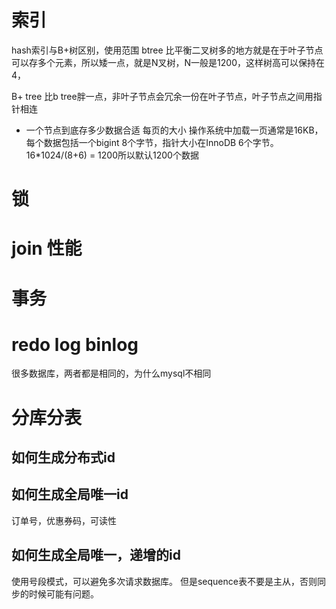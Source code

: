 # 索引
hash索引与B+树区别，使用范围
btree 比平衡二叉树多的地方就是在于叶子节点可以存多个元素，所以矮一点，就是N叉树，N一般是1200，这样树高可以保持在4，

B+ tree 比b tree胖一点，非叶子节点会冗余一份在叶子节点，叶子节点之间用指针相连

- 一个节点到底存多少数据合适
每页的大小
操作系统中加载一页通常是16KB，每个数据包括一个bigint 8个字节，指针大小在InnoDB 6个字节。
16*1024/(8+6) = 1200所以默认1200个数据

# 锁


# join 性能


# 事务

# redo log binlog
很多数据库，两者都是相同的，为什么mysql不相同

# 分库分表

## 如何生成分布式id

## 如何生成全局唯一id
订单号，优惠券码，可读性

## 如何生成全局唯一，递增的id

使用号段模式，可以避免多次请求数据库。
但是sequence表不要是主从，否则同步的时候可能有问题。